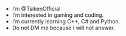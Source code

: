 - I’m @TsikenOfficial
- I’m interested in gaming and coding.
- I’m currently learning C++, C# and Python.
- Do not DM me because I will not answer.
